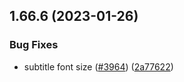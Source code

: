 ## 1.66.6 (2023-01-26)


### Bug Fixes

* subtitle font size ([#3964](https://github.com/EddieHubCommunity/LinkFree/issues/3964)) ([2a77622](https://github.com/EddieHubCommunity/LinkFree/commit/2a77622b5efad2ca7acaf7d65d0b153ce85e4a8a))



